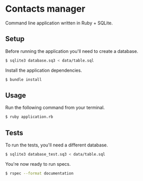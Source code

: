 # Contacts manager

Command line application written in Ruby +  SQLite.

## Setup

Before running the application you'll need to create a database.

```bash
$ sqlite3 database.sq3 < data/table.sql
```

Install the application dependencies.

```bash
$ bundle install
```

## Usage

Run the following command from your terminal.

```bash
$ ruby application.rb
```

## Tests

To run the tests, you'll need a different database.

```bash
$ sqlite3 database_test.sq3 < data/table.sql
```

You're now ready to run specs.

```bash
$ rspec --format documentation
```

